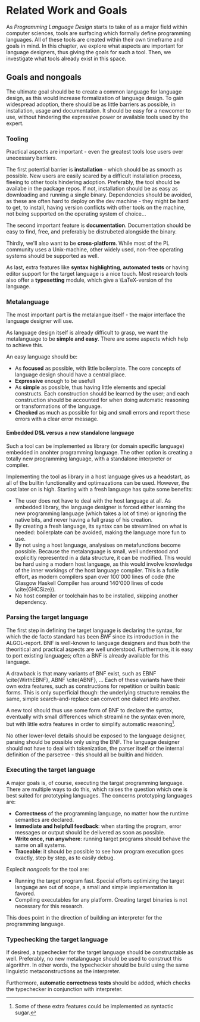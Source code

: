 
 Related Work and Goals
========================

As _Programming Language Design_ starts to take of as a major field within computer sciences, tools are surfacing which formally define programming languages. All of these tools are created within their own timeframe and goals in mind. In this chapter, we explore what aspects are important for language designers, thus giving the goals for such a tool. Then, we investigate what tools already exist in this space.


Goals and nongoals
------------------

The ultimate goal should be to create a common language for language design, as this would increase formalization of language design. To gain widespread adoption, there should be as little barriers as possible, in installation, usage and documentation. It should be easy for a newcomer to use, without hindering the expressive power or available tools used by the expert.

### Tooling

Practical aspects are important - even the greatest tools lose users over unecessary barriers.

The first potential barrier is **installation** - which should be as smooth as possible. New users are easily scared by a difficult installation process, fleeing to other tools hindering adoption. 
Preferably, the tool should be availabe in the package repos. If not, installation should be as easy as downloading and running a single binary. Dependencies should be avoided, as these are often hard to deploy on the dev machine - they might be hard to get, to install, having version conflicts with other tools on the machine, not being supported on the operating system of choice...

The second important feature is **documentation**. Documentation should be easy to find, free, and preferably be distrubeted alongside the binary.

Thirdly, we'll also want to be **cross-platform**.
While most of the PL community uses a Unix-machine, other widely used, non-free operating systems should be supported as well.

As last, extra features like **syntax highlighting**, **automated tests** or having editor support for the target language is a nice touch. Most research tools also offer a **typesetting** module, which give a \LaTeX-version of the language.


### Metalanguage

The most important part is the metalangue itself - the major interface the language designer will use.

As language design itself is already difficult to grasp, we want the metalanguage to be **simple and easy**. There are some aspects which help to achieve this.

An easy language should be:

- As **focused** as possible, with little boilerplate. The core concepts of language design should have a central place.
- **Expressive** enough to be usefull
- As **simple** as possible, thus having little elements and special constructs. Each construction should be learned by the user; and each construction should be accounted for when doing automatic reasoning or transformations of the language.
- **Checked** as much as possible for big and small errors and report these errors with a clear error message.

#### Embedded DSL versus a new standalone language

Such a tool can be implemented as library (or domain specific language) embedded in anohter programming language. The other option is creating a totally new programming language, with a standalone interpreter or compiler.

Implementing the tool as library in a host language gives us a headstart, as all of the builtin functionality and optimazations can be used.
However, the cost later on is high. Starting with a fresh language has quite some benefits:

- The user does not have to deal with the host language at all. As embedded library, the language designer is forced either learning the new programming language (which takes a lot of time) or ignoring the native bits, and never having a full grasp of his creation. 
- By creating a fresh language, its syntax can be streamlined on what is needed: boilerplate can be avoided, making the language more fun to use.
- By not using a host language, analysises on metafunctions become possible. Because the metalanguage is small, well understood and explicitly represented in a data structure, it can be modified. This would be hard using a modern host language, as this would involve knowledge of the inner workings of the host language compiler. This is a futile effort, as modern compilers span over 100'000 lines of code (the Glasgow Haskell Compiler has around 140'000 lines of code \cite{GHCSize}). 
- No host compiler or toolchain has to be installed, skipping another dependency.

### Parsing the target language

The first step in defining the target language is declaring the syntax, for which the de facto standard has been _BNF_ since its introduction in the ALGOL-report. BNF is well-known to language designers and thus both the theoritical and practical aspects are well understood.
Furthermore, it is easy to port existing languages; often a BNF is already available for this language. 

A drawback is that many variants of BNF exist, such as EBNF \cite{WirthEBNF}, ABNF \cite{ABNF}, ... Each of these variants have their own extra features, such as constructions for repetition or builtin basic forms.
This is only superficial though: the underlying structure remains the same,  simple search-and-replace can convert one dialect into another.

A new tool should thus use some form of BNF to declare the syntax, eventually with small differences which streamline the syntax even more, but with little extra features in order to simplify automatic reasoning[^sugar].

[^sugar]: Some of these extra features could be implemented as syntactic sugar.

No other lower-level details should be exposed to the language designer, parsing should be possible only using the BNF. The language designer should not have to deal with tokenization, the parser itself or the internal definition of the parsetree - this should all be builtin and hidden.


### Executing the target language

A major goals is, of course, executing the targat programming language. 
There are multiple ways to do this, which raises the question which one is best suited for prototyping languages. The concerns prototyping languages are:

- **Correctness** of the programming language, no matter how the runtime semantics are declared.
- **Immediate and helpfull feedback**: when starting the program, error messages or output should be delivered as soon as possible.
- **Write once, run anywhere**: running target programs should behave the same on all systems.
- **Traceable**: it should be possible to see how program execution goes exactly, step by step, as to easily debug.

Explecit _nongoals_ for the tool are:

- Running the target program fast. Special efforts optimizing the target language are out of scope, a small and simple implementation is favored.
- Compiling executables for any platform. Creating target binaries is not necessary for this research.

This does point in the direction of building an interpreter for the programming language. 

### Typechecking the target language

If desired, a typechecker for the target language should be constructable as well. Preferably, no new metalanguage should be used to construct this algorithm. In other words, the typechecker should be build using the same linguistic metaconstructions as the interpreter.

Furthermore, **automatic correctness tests**  should be added, which checks the typechecker in conjunction with interpreter.


